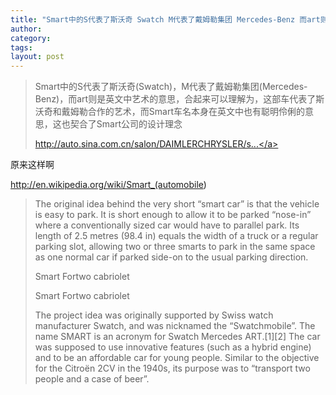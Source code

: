 ```yaml
---
title: "Smart中的S代表了斯沃奇 Swatch M代表了戴姆勒集团 Mercedes-Benz 而art则是英文中艺术的意思"
author:
category: 
tags: 
layout: post
---
```

<blockquote>

Smart中的S代表了斯沃奇(Swatch)，M代表了戴姆勒集团(Mercedes-Benz)，而art则是英文中艺术的意思，合起来可以理解为，这部车代表了斯沃奇和戴姆勒合作的艺术，而Smart车名本身在英文中也有聪明伶俐的意思，这也契合了Smart公司的设计理念

<a href="http://auto.sina.com.cn/salon/DAIMLERCHRYSLER/smart.shtml">http://auto.sina.com.cn/salon/DAIMLERCHRYSLER/s...</a>

</blockquote>

原来这样啊

<a href="http://en.wikipedia.org/wiki/Smart_(automobile">http://en.wikipedia.org/wiki/Smart_(automobile</a>)

<blockquote>

The original idea behind the very short “smart car” is that the vehicle is easy to park. It is short enough to allow it to be parked “nose-in” where a conventionally sized car would have to parallel park. Its length of 2.5 metres (98.4 in) equals the width of a truck or a regular parking slot, allowing two or three smarts to park in the same space as one normal car if parked side-on to the usual parking direction.

Smart Fortwo cabriolet

Smart Fortwo cabriolet



The project idea was originally supported by Swiss watch manufacturer Swatch, and was nicknamed the “Swatchmobile”. The name SMART is an acronym for Swatch Mercedes ART.[1][2] The car was supposed to use innovative features (such as a hybrid engine) and to be an affordable car for young people. Similar to the objective for the Citroën 2CV in the 1940s, its purpose was to “transport two people and a case of beer”.

</blockquote>

<img src="http://upload.wikimedia.org/wikipedia/commons/thumb/1/1f/Mein_Smart003.jpg/250px-Mein_Smart003.jpg" alt="" />

